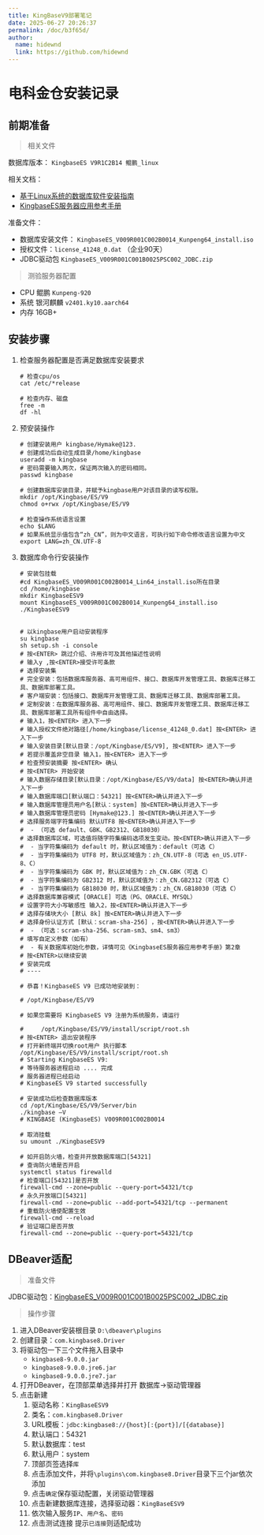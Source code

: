 ```yaml
---
title: KingBaseV9部署笔记
date: 2025-06-27 20:26:37
permalink: /doc/b3f65d/
author: 
  name: hidewnd
  link: https://github.com/hidewnd
---
```

# 电科金仓安装记录



## 前期准备



> 相关文件

数据库版本： `KingbaseES V9R1C2B14 鲲鹏_linux`

相关文档：
- [基于Linux系统的数据库软件安装指南](https://bbs.kingbase.com.cn/docHtml?recId=d16e9a1be637c8fe4644c2c82fe16444&url=aHR0cHM6Ly9iYnMua2luZ2Jhc2UuY29tLmNuL2tpbmdiYXNlLWRvYy92OS9pbnN0YWxsLXVwZGF0YS9pbnN0YWxsLWxpbnV4L2luZGV4Lmh0bWw)
- [KingbaseES服务器应用参考手册](https://bbs.kingbase.com.cn/docHtml?recId=d16e9a1be637c8fe4644c2c82fe16444&amp;url=aHR0cHM6Ly9iYnMua2luZ2Jhc2UuY29tLmNuL2tpbmdiYXNlLWRvYy92OS9hZG1pbi9yZWZlcmVuY2UvaW5kZXguaHRtbA)



准备文件：

- 数据库安装文件： `KingbaseES_V009R001C002B0014_Kunpeng64_install.iso`
- 授权文件：`license_41248_0.dat` （企业90天）
- JDBC驱动包 `KingbaseES_V009R001C001B0025PSC002_JDBC.zip`



> 测验服务器配置

- CPU 鲲鹏 `Kunpeng-920`
- 系统 银河麒麟 `v2401.ky10.aarch64`
- 内存 16GB+



## 安装步骤

1. 检查服务器配置是否满足数据库安装要求

   ```shell
   # 检查cpu/os
   cat /etc/*release
   
   # 检查内存、磁盘
   free -m
   df -hl
   ```

2. 预安装操作

   ```shell
   # 创建安装用户 kingbase/Hymake@123.
   # 创建成功后自动生成目录/home/kingbase
   useradd -m kingbase
   # 密码需要输入两次，保证两次输入的密码相同。
   passwd kingbase
   
   # 创建数据库安装目录，并赋予kingbase用户对该目录的读写权限。
   mkdir /opt/Kingbase/ES/V9
   chmod o+rwx /opt/Kingbase/ES/V9
   
   # 检查操作系统语言设置
   echo $LANG
   # 如果系统显示值包含“zh_CN”，则为中文语言，可执行如下命令修改语言设置为中文
   export LANG=zh_CN.UTF-8
   ```

3. 数据库命令行安装操作

   ```shell
   # 安装包挂载
   #cd KingbaseES_V009R001C002B0014_Lin64_install.iso所在目录
   cd /home/kingbase
   mkdir KingbaseESV9
   mount KingbaseES_V009R001C002B0014_Kunpeng64_install.iso ./KingbaseESV9
   
   
   # 以kingbase用户启动安装程序
   su kingbase
   sh setup.sh -i console
   # 按<ENTER> 跳过介绍、许用许可及其他描述性说明
   # 输入y ,按<ENTER>接受许可条款
   # 选择安装集
   # 完全安装：包括数据库服务器、高可用组件、接口、数据库开发管理工具、数据库迁移工具、数据库部署工具。
   # 客户端安装：包括接口、数据库开发管理工具、数据库迁移工具、数据库部署工具。
   # 定制安装：在数据库服务器、高可用组件、接口、数据库开发管理工具、数据库迁移工具、数据库部署工具所有组件中自由选择。
   # 输入1，按<ENTER> 进入下一步
   # 输入授权文件绝对路径[/home/kingbase/license_41248_0.dat] 按<ENTER> 进入下一步
   # 输入安装目录[默认目录：/opt/Kingbase/ES/V9], 按<ENTER> 进入下一步 
   # 若提示覆盖非空目录 输入1，按<ENTER> 进入下一步
   # 检查预安装摘要 按<ENTER> 确认
   # 按<ENTER> 开始安装
   # 输入数据存储目录[默认目录：/opt/Kingbase/ES/V9/data] 按<ENTER>确认并进入下一步
   # 输入数据库端口[默认端口：54321] 按<ENTER>确认并进入下一步
   # 输入数据库管理员用户名[默认：system] 按<ENTER>确认并进入下一步
   # 输入数据库管理员密码 [Hymake@123.] 按<ENTER>确认并进入下一步
   # 选择服务端字符集编码 默认UTF8 按<ENTER>确认并进入下一步
   #  - （可选 default、GBK、GB2312、GB18030）
   # 选择数据库区域，可选值将随字符集编码选项发生变动。按<ENTER>确认并进入下一步
   #  - 当字符集编码为 default 时，默认区域值为：default（可选 C）
   #  - 当字符集编码为 UTF8 时，默认区域值为：zh_CN.UTF-8（可选 en_US.UTF-8、C）
   #  - 当字符集编码为 GBK 时，默认区域值为：zh_CN.GBK（可选 C）
   #  - 当字符集编码为 GB2312 时，默认区域值为：zh_CN.GB2312（可选 C）
   #  - 当字符集编码为 GB18030 时，默认区域值为：zh_CN.GB18030（可选 C）
   # 选择数据库兼容模式 [ORACLE] 可选（PG、ORACLE、MYSQL）
   # 设置字符大小写敏感性 输入2，按<ENTER>确认并进入下一步
   # 选择存储块大小 [默认 8k] 按<ENTER>确认并进入下一步
   # 选择身份认证方式 [默认：scram-sha-256] ，按<ENTER>确认并进入下一步
   #  - （可选：scram-sha-256、scram-sm3、sm4、sm3）
   # 填写自定义参数（如有）
   #  - 有关数据库初始化参数，详情可见《KingbaseES服务器应用参考手册》第2章
   # 按<ENTER>以继续安装
   # 安装完成
   # ----
   
   # 恭喜！KingbaseES V9 已成功地安装到：
   
   # /opt/Kingbase/ES/V9
   
   # 如果您需要将 KingbaseES V9 注册为系统服务，请运行
   
   #     /opt/Kingbase/ES/V9/install/script/root.sh
   # 按<ENTER> 退出安装程序
   # 打开新终端并切换root用户 执行脚本
   /opt/Kingbase/ES/V9/install/script/root.sh
   # Starting KingbaseES V9:
   # 等待服务器进程启动 .... 完成
   # 服务器进程已经启动
   # KingbaseES V9 started successfully
   
   # 安装成功后检查数据库版本
   cd /opt/Kingbase/ES/V9/Server/bin
   ./kingbase –V
   # KINGBASE (KingbaseES) V009R001C002B0014
   
   # 取消挂载
   su umount ./KingbaseESV9
   
   # 如开启防火墙，检查并开放数据库端口[54321]
   # 查询防火墙是否开启
   systemctl status firewalld 
   # 检查端口[54321]是否开放
   firewall-cmd --zone=public --query-port=54321/tcp 
   # 永久开放端口[54321]
   firewall-cmd --zone=public --add-port=54321/tcp --permanent
   # 重载防火墙使配置生效
   firewall-cmd --reload
   # 验证端口是否开放
   firewall-cmd --zone=public --query-port=54321/tcp
   ```



## DBeaver适配

> 准备文件

JDBC驱动包：[KingbaseES_V009R001C001B0025PSC002_JDBC.zip](https://www.kingbase.com.cn/download.html#drive)





> 操作步骤

1. 进入DBeaver安装根目录 `D:\dbeaver\plugins` 
2. 创建目录：`com.kingbase8.Driver`
3. 将驱动包一下三个文件拖入目录中
   - `kingbase8-9.0.0.jar`
   - `kingbase8-9.0.0.jre6.jar`
   - `kingbase8-9.0.0.jre7.jar`
4. 打开DBeaver，在顶部菜单选择并打开 数据库->驱动管理器
5. 点击新建
   1. 驱动名称：`KingBaseESV9`
   2. 类名：`com.kingbase8.Driver`
   3. URL模板：`jdbc:kingbase8://{host}[:{port}]/[{database}]`
   4. 默认端口：54321
   5. 默认数据库：test
   6. 默认用户：system
   7. 顶部页签选择`库`
   8. 点击添加文件，并将`\plugins\com.kingbase8.Driver`目录下三个jar依次添加
   9. 点击`确定`保存驱动配置，关闭驱动管理器
   10. 点击新建数据库连接，选择驱动器：`KingBaseESV9`
   11. 依次输入服务`IP`、`用户名`、`密码`
   12. 点击测试连接 提示`已连接`则适配成功

